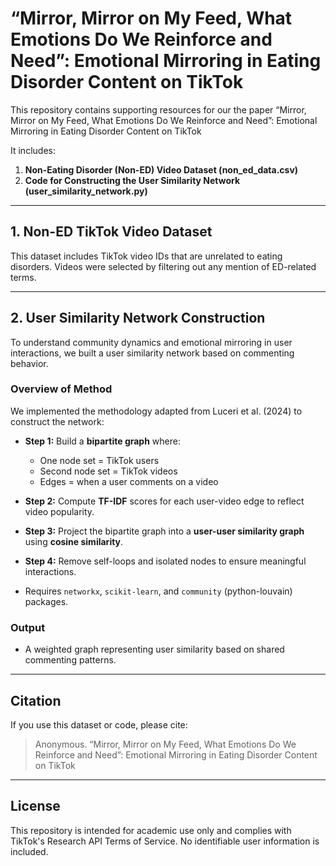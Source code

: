 # “Mirror, Mirror on My Feed, What Emotions Do We Reinforce and Need”: Emotional Mirroring in Eating Disorder Content on TikTok

This repository contains supporting resources for our the paper “Mirror, Mirror on My Feed, What Emotions Do We Reinforce and Need”: Emotional Mirroring in Eating Disorder Content on TikTok 

It includes:

1. **Non-Eating Disorder (Non-ED) Video Dataset (non_ed_data.csv)**
2. **Code for Constructing the User Similarity Network (user_similarity_network.py)**

---

## 1. Non-ED TikTok Video Dataset

This dataset includes TikTok video IDs that are unrelated to eating disorders. Videos were selected by filtering out any mention of ED-related terms.

---

## 2. User Similarity Network Construction

To understand community dynamics and emotional mirroring in user interactions, we built a user similarity network based on commenting behavior.

### Overview of Method
We implemented the methodology adapted from Luceri et al. (2024) to construct the network:

- **Step 1:** Build a **bipartite graph** where:
  - One node set = TikTok users
  - Second node set = TikTok videos
  - Edges = when a user comments on a video
- **Step 2:** Compute **TF-IDF** scores for each user-video edge to reflect video popularity.
- **Step 3:** Project the bipartite graph into a **user-user similarity graph** using **cosine similarity**.
- **Step 4:** Remove self-loops and isolated nodes to ensure meaningful interactions.

- Requires `networkx`, `scikit-learn`, and `community` (python-louvain) packages.

### Output
- A weighted graph representing user similarity based on shared commenting patterns.

---

## Citation

If you use this dataset or code, please cite:

> Anonymous. “Mirror, Mirror on My Feed, What Emotions Do We Reinforce and Need”: Emotional Mirroring in Eating Disorder Content on TikTok
---

## License

This repository is intended for academic use only and complies with TikTok's Research API Terms of Service. No identifiable user information is included.

